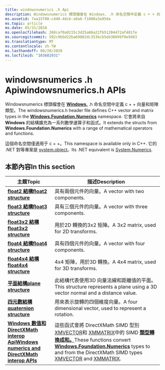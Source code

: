 ```yaml
---
title: windowsnumerics .h Api
description: Windowsnumerics 標頭檔會在 Windows. .h 命名空間中定義 c + + 向量和矩陣類型。 它會將來自 Windows 的結構擴充為一系列數學運算子和函式。
ms.assetid: 7aa15f80-c440-4dcb-a9a6-f1000a3a95da
ms.topic: article
ms.date: 05/31/2018
ms.openlocfilehash: 268caf0a0215c3d25a86a22fb51204472af481fe
ms.sourcegitcommit: 592c9bbd22ba69802dc353bcb5eb30699f9e9403
ms.translationtype: MT
ms.contentlocale: zh-TW
ms.lasthandoff: 08/20/2020
ms.locfileid: "103682931"
---
```

# <a name="windowsnumericsh-apis"></a><span data-ttu-id="3c6c1-104">windowsnumerics .h Api</span><span class="sxs-lookup"><span data-stu-id="3c6c1-104">windowsnumerics.h APIs</span></span>

<span data-ttu-id="3c6c1-105">Windowsnumerics 標頭檔會在 [**Windows.**](/uwp/api/Windows.Foundation.Numerics) .h 命名空間中定義 c + + 向量和矩陣類型。</span><span class="sxs-lookup"><span data-stu-id="3c6c1-105">The windowsnumerics.h header file defines C++ vector and matrix types in the [**Windows.Foundation.Numerics**](/uwp/api/Windows.Foundation.Numerics) namespace.</span></span> <span data-ttu-id="3c6c1-106">它會將來自 **Windows** 的結構擴充為一系列數學運算子和函式。</span><span class="sxs-lookup"><span data-stu-id="3c6c1-106">It extends the structs from **Windows.Foundation.Numerics** with a range of mathematical operators and functions.</span></span>

<span data-ttu-id="3c6c1-107">這個命名空間僅適用于 c + +。</span><span class="sxs-lookup"><span data-stu-id="3c6c1-107">This namespace is available only in C++.</span></span> <span data-ttu-id="3c6c1-108">它的 .NET 對等專案是 [system.object](/dotnet/api/system.numerics?view=netframework-4.8)。</span><span class="sxs-lookup"><span data-stu-id="3c6c1-108">Its .NET equivalent is [System.Numerics](/dotnet/api/system.numerics?view=netframework-4.8).</span></span>

## <a name="in-this-section"></a><span data-ttu-id="3c6c1-109">本節內容</span><span class="sxs-lookup"><span data-stu-id="3c6c1-109">In this section</span></span>

| <span data-ttu-id="3c6c1-110">主題</span><span class="sxs-lookup"><span data-stu-id="3c6c1-110">Topic</span></span> | <span data-ttu-id="3c6c1-111">描述</span><span class="sxs-lookup"><span data-stu-id="3c6c1-111">Description</span></span> |
|-|-|
| [<span data-ttu-id="3c6c1-112">**float2 結構**</span><span class="sxs-lookup"><span data-stu-id="3c6c1-112">**float2 structure**</span></span>](float2-structure.md) | <span data-ttu-id="3c6c1-113">具有兩個元件的向量。</span><span class="sxs-lookup"><span data-stu-id="3c6c1-113">A vector with two components.</span></span> |
| [<span data-ttu-id="3c6c1-114">**float3 結構**</span><span class="sxs-lookup"><span data-stu-id="3c6c1-114">**float3 structure**</span></span>](float3-structure.md) | <span data-ttu-id="3c6c1-115">具有三個元件的向量。</span><span class="sxs-lookup"><span data-stu-id="3c6c1-115">A vector with three components.</span></span> |
| [<span data-ttu-id="3c6c1-116">**float3x2 結構**</span><span class="sxs-lookup"><span data-stu-id="3c6c1-116">**float3x2 structure**</span></span>](float3x2-structure.md) | <span data-ttu-id="3c6c1-117">用於2D 轉換的3x2 矩陣。</span><span class="sxs-lookup"><span data-stu-id="3c6c1-117">A 3x2 matrix, used for 2D transforms.</span></span> |
| [<span data-ttu-id="3c6c1-118">**float4 結構**</span><span class="sxs-lookup"><span data-stu-id="3c6c1-118">**float4 structure**</span></span>](float4-structure.md) | <span data-ttu-id="3c6c1-119">具有四個元件的向量。</span><span class="sxs-lookup"><span data-stu-id="3c6c1-119">A vector with four components.</span></span> |
| [<span data-ttu-id="3c6c1-120">**float4x4 結構**</span><span class="sxs-lookup"><span data-stu-id="3c6c1-120">**float4x4 structure**</span></span>](float4x4-structure.md) | <span data-ttu-id="3c6c1-121">4x4 矩陣，用於3D 轉換。</span><span class="sxs-lookup"><span data-stu-id="3c6c1-121">A 4x4 matrix, used for 3D transforms.</span></span> |
| [<span data-ttu-id="3c6c1-122">**平面結構**</span><span class="sxs-lookup"><span data-stu-id="3c6c1-122">**plane structure**</span></span>](plane-structure.md) | <span data-ttu-id="3c6c1-123">此結構代表使用3D 向量法線和距離值的平面。</span><span class="sxs-lookup"><span data-stu-id="3c6c1-123">This structure represents a plane using a 3D vector normal and a distance value.</span></span> |
| [<span data-ttu-id="3c6c1-124">**四元數結構**</span><span class="sxs-lookup"><span data-stu-id="3c6c1-124">**quaternion structure**</span></span>](quaternion-structure.md) | <span data-ttu-id="3c6c1-125">用來表示旋轉的四個維度向量。</span><span class="sxs-lookup"><span data-stu-id="3c6c1-125">A four dimensional vector, used to represent a rotation.</span></span> |
| [<span data-ttu-id="3c6c1-126">**Windows 數值和 DirectXMath interop Api**</span><span class="sxs-lookup"><span data-stu-id="3c6c1-126">**Windows numerics and DirectXMath interop APIs**</span></span>](windows-numerics-and-directxmath-interop-apis.md) | <span data-ttu-id="3c6c1-127">這些函式會將 DirectXMath SIMD 型別 [XMVECTOR](../dxmath/xmvector-data-type.md)和 [XMMATRIX](/windows/win32/api/directxmath/ns-directxmath-xmmatrix)中的 SIMD [**類型轉換成和。**](/uwp/api/Windows.Foundation.Numerics)</span><span class="sxs-lookup"><span data-stu-id="3c6c1-127">These functions convert [**Windows.Foundation.Numerics**](/uwp/api/Windows.Foundation.Numerics) types to and from the DirectXMath SIMD types [XMVECTOR](../dxmath/xmvector-data-type.md) and [XMMATRIX](/windows/win32/api/directxmath/ns-directxmath-xmmatrix).</span></span> |